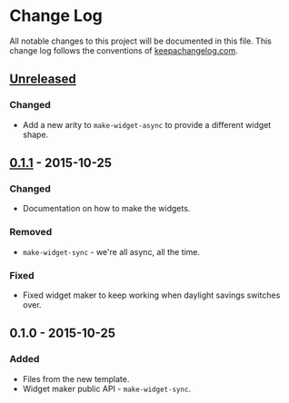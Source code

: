 # Change Log
All notable changes to this project will be documented in this file. This change log follows the conventions of [keepachangelog.com](http://keepachangelog.com/).

## [Unreleased][unreleased]
### Changed
- Add a new arity to `make-widget-async` to provide a different widget shape.

## [0.1.1] - 2015-10-25
### Changed
- Documentation on how to make the widgets.

### Removed
- `make-widget-sync` - we're all async, all the time.

### Fixed
- Fixed widget maker to keep working when daylight savings switches over.

## 0.1.0 - 2015-10-25
### Added
- Files from the new template.
- Widget maker public API - `make-widget-sync`.

[unreleased]: https://github.com/your-name/conversations/compare/0.1.1...HEAD
[0.1.1]: https://github.com/your-name/conversations/compare/0.1.0...0.1.1
